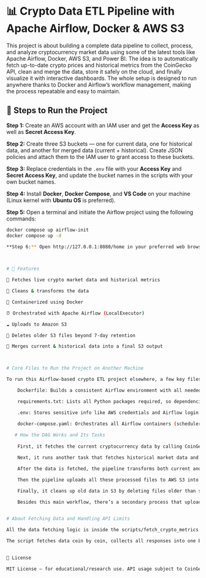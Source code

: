 # 📊 Crypto Data ETL Pipeline with Apache Airflow, Docker & AWS S3

This project is about building a complete data pipeline to collect, process, and analyze cryptocurrency market data using some of the latest tools like Apache Airflow, Docker, AWS S3, and Power BI. The idea is to automatically fetch up-to-date crypto prices and historical metrics from the CoinGecko API, clean and merge the data, store it safely on the cloud, and finally visualize it with interactive dashboards. The whole setup is designed to run anywhere thanks to Docker and Airflow’s workflow management, making the process repeatable and easy to maintain.

## 🚀 Steps to Run the Project

**Step 1:** Create an AWS account with an IAM user and get the **Access Key** as well as **Secret Access Key**.

**Step 2:** Create three S3 buckets — one for current data, one for historical data, and another for merged data (current + historical). Create JSON policies and attach them to the IAM user to grant access to these buckets.

**Step 3:** Replace credentials in the `.env` file with your **Access Key** and **Secret Access Key**, and update the bucket names in the scripts with your own bucket names.

**Step 4:** Install **Docker**, **Docker Compose**, and **VS Code** on your machine (Linux kernel with **Ubuntu OS** is preferred).

**Step 5:** Open a terminal and initiate the Airflow project using the following commands:

```bash
docker compose up airflow-init
docker compose up -d

**Step 6:** Open http://127.0.0.1:8080/home in your preferred web browser.

 

# 🚀 Features

🔗 Fetches live crypto market data and historical metrics

🧹 Cleans & transforms the data

🐳 Containerized using Docker

⏰ Orchestrated with Apache Airflow (LocalExecutor)

☁️ Uploads to Amazon S3

🧽 Deletes older S3 files beyond 7-day retention

📎 Merges current & historical data into a final S3 output



# Core Files to Run the Project on Another Machine

To run this Airflow-based crypto ETL project elsewhere, a few key files ensure everything works smoothly:

    Dockerfile: Builds a consistent Airflow environment with all needed libraries and dependencies, ensuring the project runs the same on any machine.

    requirements.txt: Lists all Python packages required, so dependencies install correctly and consistently.

    .env: Stores sensitive info like AWS credentials and Airflow login securely outside the code, making configuration easy and safe.

    docker-compose.yaml: Orchestrates all Airflow containers (scheduler, webserver, worker, database) and mounts project folders, allowing quick startup and live code updates with a single command.
   
   # How the DAG Works and Its Tasks
 
    First, it fetches the current cryptocurrency data by calling CoinGecko’s API for the top 20 coins. This data includes prices, market caps, and volumes. The data is then saved locally as a CSV file.

    Next, it runs another task that fetches historical market data and OHLC (Open, High, Low, Close) price metrics by looping over each coin’s ID. This is done through a script in the scripts folder which handles how often we call the API to avoid getting blocked.

    After the data is fetched, the pipeline transforms both current and historical data by cleaning up missing values, rounding numbers for neatness, renaming columns for consistency, and then merging these datasets together. This creates a clean, combined CSV ready for analysis.

    Then the pipeline uploads all these processed files to AWS S3 into organized folders. This way, data is stored safely and can be accessed later for reporting or other use cases.

    Finally, it cleans up old data in S3 by deleting files older than seven days, which keeps storage costs low and the bucket tidy.
    
    Besides this main workflow, there’s a secondary process that uploads older historical data to a separate S3 bucket. After both pipelines finish, a final task merges the data again and uploads the consolidated results to another dedicated bucket. This setup helps keep raw data, processed data, and merged data well separated for better management.


# About Fetching Data and Handling API Limits

All the data fetching logic is inside the scripts/fetch_crypto_metrics.py file. CoinGecko, like many free APIs, limits how many requests you can make — in this case, 50 calls per minute. To respect this, the script keeps track of how many API calls it’s made and pauses if it’s about to exceed the limit. This prevents the pipeline from breaking due to rate limiting errors.

The script fetches data coin by coin, collects all responses into one big dataset, and then saves it to CSV. This modular and smart approach helps keep the code clean, reliable, and efficient.
    

📄 License

MIT License – for educational/research use. API usage subject to CoinGecko's Terms.
